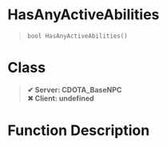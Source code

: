 # HasAnyActiveAbilities
> `bool HasAnyActiveAbilities()`
# Class
> __✔ Server: CDOTA_BaseNPC__  
> __✖ Client: undefined__  
# Function Description

